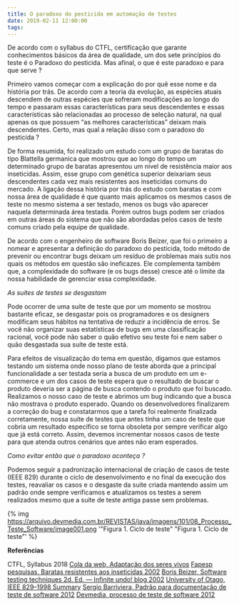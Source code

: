 ```yaml
---
title: O paradoxo do pesticida em automação de testes
date: 2019-02-11 12:00:00
tags:
---
```


De acordo com o syllabus do CTFL, certificação que garante conhecimentos básicos da área de qualidade, um dos sete princípios do teste é o Paradoxo do pesticida. Mas afinal, o que é este paradoxo e para que serve ?

<!-- more -->

Primeiro vamos começar com a explicação do por quê esse nome e da história por trás.
De acordo com a teoria da evolução, as espécies atuais descendem de outras espécies que sofreram modificações ao longo do tempo e passaram essas características para seus descendentes e essas características são relacionadas ao processo de seleção natural, na qual apenas os que possuem “as melhores características” deixam mais descendentes.
Certo, mas qual a relação disso com o paradoxo do pesticida ?

De forma resumida, foi realizado um estudo com um grupo de baratas do tipo Blattella germanica que mostrou que ao longo do tempo um determinado grupo de baratas apresentou um nível de resistência maior aos inseticidas. Assim, esse grupo com genética superior deixariam seus descendentes cada vez mais resistentes aos inseticidas comuns do mercado.
A ligação dessa história por trás do estudo com baratas e com nossa área de qualidade é que quanto mais aplicamos os mesmos casos de teste no mesmo sistema a ser testado, menos os bugs vão aparecer naquela determinada área testada. Porém outros bugs podem ser criados em outras áreas do sistema que não são abordadas pelos casos de teste comuns criado pela equipe de qualidade.

De acordo com o engenheiro de software Boris Beizer, que foi o primeiro a nomear e apresentar a definição do paradoxo do pesticida, todo método de prevenir ou encontrar bugs deixam um resíduo de problemas mais sutis nos quais os métodos em questão são ineficazes. Ele complementa também que, a complexidade do software (e os bugs desse) cresce até o limite da nossa habilidade de gerenciar essa complexidade.

_As suítes de testes se desgastam_

Pode ocorrer de uma suíte de teste que por um momento se mostrou bastante eficaz, se desgastar pois os programadores e os designers modificam seus hábitos na tentativa de reduzir a incidência de erros. Se você não organizar suas estatísticas de bugs em uma classificação racional, você pode não saber o quão efetivo seu teste foi e nem saber o quão desgastada sua suíte de teste está.

Para efeitos de visualização do tema em questão, digamos que estamos testando um sistema onde nosso plano de teste aborda que a principal funcionalidade a ser testada seria a busca de um produto em um e-commerce e um dos casos de teste espera que o resultado de buscar o produto deveria ser a página de busca contendo o produto que foi buscado. Realizamos o nosso caso de teste e abrimos um bug indicando que a busca não mostrava o produto esperado. Quando os desenvolvedores finalizarem a correção do bug e constatarmos que a tarefa foi realmente finalizada corretamente, nossa suíte de testes que antes tinha um caso de teste que cobria um resultado específico se torna obsoleta por sempre verificar algo que já está correto. Assim, devemos incrementar nossos casos de teste para que atenda outros cenários que antes não eram esperados.

_Como evitar então que o paradoxo aconteça ?_

Podemos seguir a padronização internacional de criação de casos de teste (IEEE 829) durante o ciclo de desenvolvimento e no final da execução dos testes, reavaliar os casos e o desgaste da suíte criada mantendo assim um padrão onde sempre verificamos e atualizamos os testes a serem realizados mesmo que a suíte de teste antiga passe sem problemas.

{% img https://arquivo.devmedia.com.br/REVISTAS/java/imagens/101/08_Processo_Teste_Software/image001.png '"Figura 1. Ciclo de teste" "Figura 1. Ciclo de teste"' %}


**Referências**

CTFL, Syllabus 2018
[Cola da web, Adaptação dos seres vivos](https://www.coladaweb.com/biologia/evolucao/adaptacao)
[Fapesp pesquisas, Baratas resistentes aos inseticidas 2002](http://revistapesquisa.fapesp.br/2002/01/01/baratas-resistentes-aos-inseticidas/)
[Boris Beizer, Software testing techniques 2d. Ed. — Infinite undo! blog 2002](https://infiniteundo.com/post/87158389858/pesticide-paradox)
[University of Otago, IEEE 829–1998 Summary](http://www.cs.otago.ac.nz/cosc345/lecs/lec22/testplan.htm)
[Sergio Barriviera, Padrão para documentação de teste de software 2012](https://www.devmedia.com.br/padrao-para-documentacao-de-teste-de-software/26534)
[Devmedia, processo de teste de software 2012](https://www.devmedia.com.br/processo-de-teste-de-software/23795)